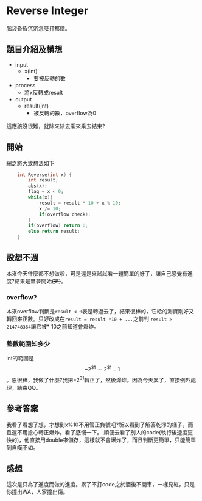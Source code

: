 # Reverse Integer
腦袋昏昏沉沉怎麼打都錯。

## 題目介紹及構想
- input
  - x(int)
    - 要被反轉的數
- process
  - 將x反轉成result
- output
  - result(int)
    - 被反轉的數，overflow為0

這應該沒很難，就除來除去乘來乘去結束?

## 開始
總之將大致想法如下
``` C++ =
    int Reverse(int x) {
        int result;
        abs(x);
        flag = x < 0;
        while(x){
            result = result * 10 + x % 10;
            x /= 10;
            if(overflow check);
        }
        if(overflow) return 0;
        else return result;
    }
```

## 設想不週
本來今天什麼都不想做啦，可是還是來試試看一題簡單的好了，讓自己感覺有進度?結果是噩夢開始~~(笑)~~。

### overflow?
本來overflow判斷是`result < 0`表是轉過去了，結果很棒的，它給的測資剛好又轉回來正數。只好改成在`result = result *10 + ...`之前判 `result > 214748364`讓它被* 10之前知道會爆炸。

### 整數範圍知多少
int的範圍是$$-2^{31} \sim 2^{31} - 1$$。恩很棒，我做了什麼?我把$-2^{31}$轉正了，然後爆炸。因為今天累了，直接例外處理，結束QQ。

## 參考答案
我看了看想了想，才想到x%10不用管正負號吧?所以看到了解答乾淨的樣子，而且還不用擔心轉正爆炸。看了感慨一下。
順便去看了別人的code(執行後速度更快的)，他直接用double來儲存，這樣就不會爆炸了，而且判斷更簡單，只能簡單到自嘆不如。

## 感想
這次是只為了進度而做的進度。累了不打code之於酒後不開車，一樣見紅，只是你撞出WA，人家撞出傷。
